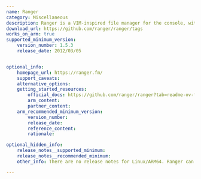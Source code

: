 ```yaml
---
name: Ranger
category: Miscellaneous
description: Ranger is a VIM-inspired file manager for the console, with VI key bindings. It provides an interface with a view on the directory hierarchy.
download_url: https://github.com/ranger/ranger/tags
works_on_arm: true
supported_minimum_version:
    version_number: 1.5.3
    release_date: 2012/03/05


optional_info:
    homepage_url: https://ranger.fm/
    support_caveats:
    alternative_options:
    getting_started_resources:
        official_docs: https://github.com/ranger/ranger?tab=readme-ov-file#installing
        arm_content:
        partner_content:
    arm_recommended_minimum_version:
        version_number:
        release_date:
        reference_content:
        rationale:

optional_hidden_info:
    release_notes__supported_minimum:
    release_notes__recommended_minimum:
    other_info: There are no release notes for Linux/ARM64. Ranger can be installed via make, and can be run by executing ranger.py. Version 1.5.3 is the minimum version released in early 2012, after Linux/ARM64 was introduced in late 2011.

---
```


